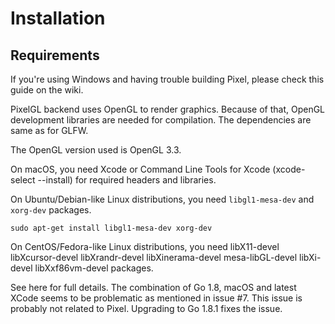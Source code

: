 # Installation

## Requirements
If you're using Windows and having trouble building Pixel, please check this guide on the wiki.

PixelGL backend uses OpenGL to render graphics. Because of that, OpenGL development libraries are needed for compilation. The dependencies are same as for GLFW.

The OpenGL version used is OpenGL 3.3.

On macOS, you need Xcode or Command Line Tools for Xcode (xcode-select --install) for required headers and libraries.  
  
On Ubuntu/Debian-like Linux distributions, you need ```libgl1-mesa-dev``` and ```xorg-dev``` packages.  
```
sudo apt-get install libgl1-mesa-dev xorg-dev
```  

On CentOS/Fedora-like Linux distributions, you need libX11-devel libXcursor-devel libXrandr-devel libXinerama-devel mesa-libGL-devel libXi-devel libXxf86vm-devel packages.


See here for full details.
The combination of Go 1.8, macOS and latest XCode seems to be problematic as mentioned in issue #7. This issue is probably not related to Pixel. Upgrading to Go 1.8.1 fixes the issue.
